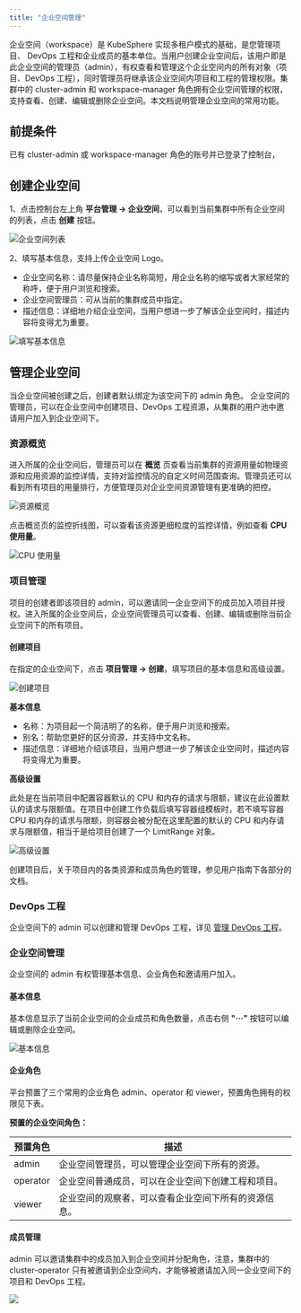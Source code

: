 ```yaml
---
title: "企业空间管理"
---
```


企业空间（workspace）是 KubeSphere 实现多租户模式的基础，是您管理项目、 DevOps 工程和企业成员的基本单位。当用户创建企业空间后，该用户即是此企业空间的管理员（admin），有权查看和管理这个企业空间内的所有对象（项目、DevOps 工程），同时管理员将继承该企业空间内项目和工程的管理权限。集群中的 cluster-admin 和 workspace-manager 角色拥有企业空间管理的权限，支持查看、创建、编辑或删除企业空间。本文档说明管理企业空间的常用功能。

## 前提条件

已有 cluster-admin 或 workspace-manager 角色的账号并已登录了控制台，

## 创建企业空间

1、点击控制台左上角 **平台管理 → 企业空间**，可以看到当前集群中所有企业空间的列表，点击 **创建** 按钮。

![企业空间列表](/workspace-list.png)

2、填写基本信息，支持上传企业空间 Logo。

- 企业空间名称：请尽量保持企业名称简短，用企业名称的缩写或者大家经常的称呼，便于用户浏览和搜索。
- 企业空间管理员：可从当前的集群成员中指定。
- 描述信息：详细地介绍企业空间，当用户想进一步了解该企业空间时，描述内容将变得尤为重要。

![填写基本信息](/create-workspace.png)

## 管理企业空间

当企业空间被创建之后，创建者默认绑定为该空间下的 admin 角色。 企业空间的管理员，可以在企业空间中创建项目、DevOps 工程资源，从集群的用户池中邀请用户加入到企业空间下。

### 资源概览

进入所属的企业空间后，管理员可以在 **概览** 页查看当前集群的资源用量如物理资源和应用资源的监控详情，支持对监控情况的自定义时间范围查询。管理员还可以看到所有项目的用量排行，方便管理员对企业空间资源管理有更准确的把控。

![资源概览](/workspace-overview.png)

点击概览页的监控折线图，可以查看该资源更细粒度的监控详情，例如查看 **CPU 使用量**。

![CPU 使用量](/cpu-usage-monitor.png)


### 项目管理

项目的创建者即该项目的 admin，可以邀请同一企业空间下的成员加入项目并授权。进入所属的企业空间后，企业空间管理员可以查看、创建、编辑或删除当前企业空间下的所有项目。

#### 创建项目

在指定的企业空间下，点击 **项目管理 → 创建**，填写项目的基本信息和高级设置。

![创建项目](/create-project-basic.png)

**基本信息**
- 名称：为项目起一个简洁明了的名称，便于用户浏览和搜索。
- 别名：帮助您更好的区分资源，并支持中文名称。
- 描述信息：详细地介绍该项目，当用户想进一步了解该企业空间时，描述内容将变得尤为重要。


**高级设置**

此处是在当前项目中配置容器默认的 CPU 和内存的请求与限额，建议在此设置默认的请求与限额值。在项目中创建工作负载后填写容器组模板时，若不填写容器 CPU 和内存的请求与限额，则容器会被分配在这里配置的默认的 CPU 和内存请求与限额值，相当于是给项目创建了一个 LimitRange 对象。

![高级设置](/namespace-limit-request.png)

创建项目后，关于项目内的各类资源和成员角色的管理，参见用户指南下各部分的文档。

### DevOps 工程

企业空间下的 admin 可以创建和管理 DevOps 工程，详见 [管理 DevOps 工程](../../devops/devops-project)。

### 企业空间管理
 
企业空间的 admin 有权管理基本信息、企业角色和邀请用户加入。

#### 基本信息

基本信息显示了当前企业空间的企业成员和角色数量，点击右侧 **"···"** 按钮可以编辑或删除企业空间。

![基本信息](/workspace-basic.png)

#### 企业角色

平台预置了三个常用的企业角色 admin、operator 和 viewer，预置角色拥有的权限见下表。

**预置的企业空间角色：**

|预置角色|描述|
|---|---|
|admin |企业空间管理员，可以管理企业空间下所有的资源。|
|operator|企业空间普通成员，可以在企业空间下创建工程和项目。|
|viewer|企业空间的观察者，可以查看企业空间下所有的资源信息。|

#### 成员管理

admin 可以邀请集群中的成员加入到企业空间并分配角色，注意，集群中的 cluster-operator 只有被邀请到企业空间内，才能够被邀请加入同一企业空间下的项目和 DevOps 工程。

![](/invite-members-workspace.png)